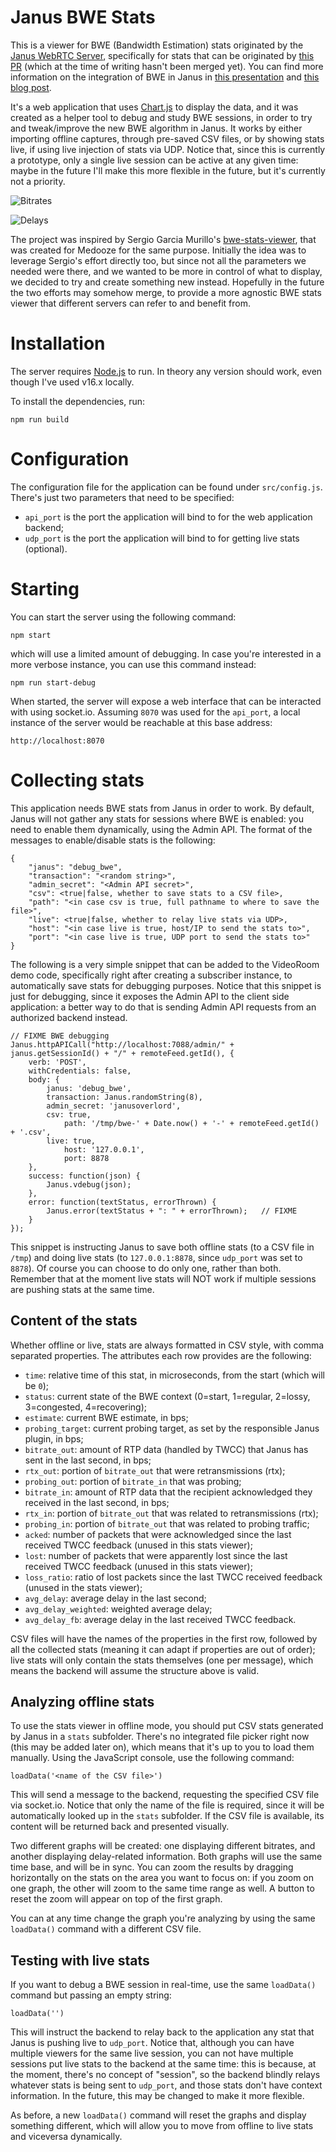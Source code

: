 Janus BWE Stats
===============

This is a viewer for BWE (Bandwidth Estimation) stats originated by the [Janus WebRTC Server](https://github.com/meetecho/janus-gateway/), specifically for stats that can be originated by [this PR](https://github.com/meetecho/janus-gateway/pull/3278) (which at the time of writing hasn't been merged yet). You can find more information on the integration of BWE in Janus in [this presentation](https://www.youtube.com/watch?v=7L35Q_5aqCc) and [this blog post](https://www.meetecho.com/blog/bwe-janus/).

It's a web application that uses [Chart.js](https://www.chartjs.org/) to display the data, and it was created as a helper tool to debug and study BWE sessions, in order to try and tweak/improve the new BWE algorithm in Janus. It works by either importing offline captures, through pre-saved CSV files, or by showing stats live, if using live injection of stats via UDP. Notice that, since this is currently a prototype, only a single live session can be active at any given time: maybe in the future I'll make this more flexible in the future, but it's currently not a priority.

![Bitrates](images/graph-bitrates.png)

![Delays](images/graph-delays.png)

The project was inspired by Sergio Garcia Murillo's [bwe-stats-viewer](https://github.com/medooze/bwe-stats-viewer), that was created for Medooze for the same purpose. Initially the idea was to leverage Sergio's effort directly too, but since not all the parameters we needed were there, and we wanted to be more in control of what to display, we decided to try and create something new instead. Hopefully in the future the two efforts may somehow merge, to provide a more agnostic BWE stats viewer that different servers can refer to and benefit from.

# Installation

The server requires [Node.js](https://nodejs.org/) to run. In theory any version should work, even though I've used v16.x locally.

To install the dependencies, run:

	npm run build

# Configuration

The configuration file for the application can be found under `src/config.js`. There's just two parameters that need to be specified:

* `api_port` is the port the application will bind to for the web application backend;
* `udp_port` is the port the application will bind to for getting live stats (optional).

# Starting

You can start the server using the following command:

	npm start

which will use a limited amount of debugging. In case you're interested in a more verbose instance, you can use this command instead:

	npm run start-debug

When started, the server will expose a web interface that can be interacted with using socket.io. Assuming `8070` was used for the `api_port`, a local instance of the server would be reachable at this base address:

	http://localhost:8070

# Collecting stats

This application needs BWE stats from Janus in order to work. By default, Janus will not gather any stats for sessions where BWE is enabled: you need to enable them dynamically, using the Admin API. The format of the messages to enable/disable stats is the following:

	{
		"janus": "debug_bwe",
		"transaction": "<random string>",
		"admin_secret": "<Admin API secret>",
		"csv": <true|false, whether to save stats to a CSV file>,
		"path": "<in case csv is true, full pathname to where to save the file>",
		"live": <true|false, whether to relay live stats via UDP>,
		"host": "<in case live is true, host/IP to send the stats to>",
		"port": "<in case live is true, UDP port to send the stats to>"
	}

The following is a very simple snippet that can be added to the VideoRoom demo code, specifically right after creating a subscriber instance, to automatically save stats for debugging purposes. Notice that this snippet is just for debugging, since it exposes the Admin API to the client side application: a better way to do that is sending Admin API requests from an authorized backend instead.

	// FIXME BWE debugging
	Janus.httpAPICall("http://localhost:7088/admin/" + janus.getSessionId() + "/" + remoteFeed.getId(), {
		verb: 'POST',
		withCredentials: false,
		body: {
			janus: 'debug_bwe',
			transaction: Janus.randomString(8),
			admin_secret: 'janusoverlord',
			csv: true,
				path: '/tmp/bwe-' + Date.now() + '-' + remoteFeed.getId() + '.csv',
			live: true,
				host: '127.0.0.1',
				port: 8878
		},
		success: function(json) {
			Janus.vdebug(json);
		},
		error: function(textStatus, errorThrown) {
			Janus.error(textStatus + ": " + errorThrown);	// FIXME
		}
	});

This snippet is instructing Janus to save both offline stats (to a CSV file in `/tmp`) and doing live stats (to `127.0.0.1:8878`, since `udp_port` was set to `8878`). Of course you can choose to do only one, rather than both. Remember that at the moment live stats will NOT work if multiple sessions are pushing stats at the same time.

## Content of the stats

Whether offline or live, stats are always formatted in CSV style, with comma separated properties. The attributes each row provides are the following:

* `time`: relative time of this stat, in microseconds, from the start (which will be `0`);
* `status`: current state of the BWE context (0=start, 1=regular, 2=lossy, 3=congested, 4=recovering);
* `estimate`: current BWE estimate, in bps;
* `probing_target`: current probing target, as set by the responsible Janus plugin, in bps;
* `bitrate_out`: amount of RTP data (handled by TWCC) that Janus has sent in the last second, in bps;
* `rtx_out`: portion of `bitrate_out` that were retransmissions (rtx);
* `probing_out`: portion of `bitrate_in` that was probing;
* `bitrate_in`: amount of RTP data that the recipient acknowledged they received in the last second, in bps;
* `rtx_in`: portion of `bitrate_out` that was related to retransmissions (rtx);
* `probing_in`: portion of `bitrate_out` that was related to probing traffic;
* `acked`: number of packets that were acknowledged since the last received TWCC feedback (unused in this stats viewer);
* `lost`: number of packets that were apparently lost since the last received TWCC feedback (unused in this stats viewer);
* `loss_ratio`: ratio of lost packets since the last TWCC received feedback (unused in the stats viewer);
* `avg_delay`: average delay in the last second;
* `avg_delay_weighted`: weighted average delay;
* `avg_delay_fb`: average delay in the last received TWCC feedback.

CSV files will have the names of the properties in the first row, followed by all the collected stats (meaning it can adapt if properties are out of order); live stats will only contain the stats themselves (one per message), which means the backend will assume the structure above is valid.

## Analyzing offline stats

To use the stats viewer in offline mode, you should put CSV stats generated by Janus in a `stats` subfolder. There's no integrated file picker right now (this may be added later on), which means that it's up to you to load them manually. Using the JavaScript console, use the following command:

	loadData('<name of the CSV file>')

This will send a message to the backend, requesting the specified CSV file via socket.io. Notice that only the name of the file is required, since it will be automatically looked up in the `stats` subfolder. If the CSV file is available, its content will be returned back and presented visually.

Two different graphs will be created: one displaying different bitrates, and another displaying delay-related information. Both graphs will use the same time base, and will be in sync. You can zoom the results by dragging horizontally on the stats on the area you want to focus on: if you zoom on one graph, the other will zoom to the same time range as well. A button to reset the zoom will appear on top of the first graph.

You can at any time change the graph you're analyzing by using the same `loadData()` command with a different CSV file.

## Testing with live stats

If you want to debug a BWE session in real-time, use the same `loadData()` command but passing an empty string:

	loadData('')

This will instruct the backend to relay back to the application any stat that Janus is pushing live to `udp_port`. Notice that, although you can have multiple viewers for the same live session, you can not have multiple sessions put live stats to the backend at the same time: this is because, at the moment, there's no concept of "session", so the backend blindly relays whatever stats is being sent to `udp_port`, and those stats don't have context information. In the future, this may be changed to make it more flexible.

As before, a new `loadData()` command will reset the graphs and display something different, which will allow you to move from offline to live stats and viceversa dynamically.
